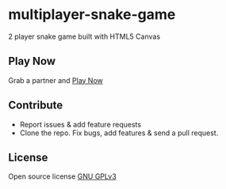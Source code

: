 # multiplayer-snake-game
2 player snake game built with HTML5 Canvas

## Play Now
Grab a partner and [Play Now](https://lokeshd.com/snake-game)

## Contribute
+ Report issues & add feature requests
+ Clone the repo. Fix bugs, add features & send a pull request.

## License
Open source license [GNU GPLv3](LICENSE)

